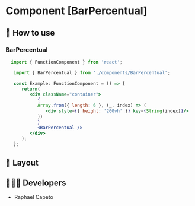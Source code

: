 # Component [BarPercentual]


## 🚀 How to use

### BarPercentual
```jsx
  import { FunctionComponent } from 'react';

   import { BarPercentual } from './components/BarPercentual';

   const Example: FunctionComponent = () => {
      return(
         <div className="container">
            {
            Array.from({ length: 6 }, (_, index) => (
               <div style={{ height: '200vh' }} key={String(index)}/>
            ))
            }
            <BarPercentual />
         </div>
      );
   };
```

## 🔖 Layout

<p align="left">

</p>

## 👨🏻‍💻 Developers
- Raphael Capeto


